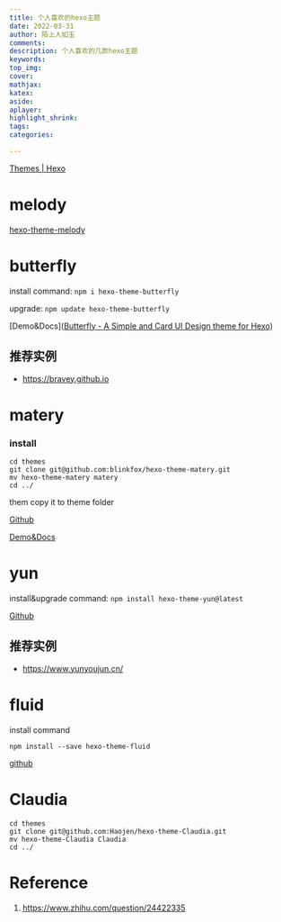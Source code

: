 ```yaml
---
title: 个人喜欢的hexo主题
date: 2022-03-31
author: 陌上人如玉
comments:
description: 个人喜欢的几款hexo主题
keywords:
top_img:
cover:
mathjax:
katex:
aside:
aplayer:
highlight_shrink:
tags: 
categories:

---
```


[Themes | Hexo](https://hexo.io/themes/)

# melody
[hexo-theme-melody](https://github.com/Molunerfinn/hexo-theme-melody)

# butterfly

install command:  `npm i hexo-theme-butterfly`

upgrade:  `npm update hexo-theme-butterfly`

[Demo&Docs]([Butterfly - A Simple and Card UI Design theme for Hexo](https://butterfly.js.org/))

## 推荐实例

* https://bravey.github.io

# matery

### install

```shell
cd themes
git clone git@github.com:blinkfox/hexo-theme-matery.git
mv hexo-theme-matery matery
cd ../
```

them copy it to theme folder

[Github](https://github.com/blinkfox/hexo-theme-matery)

[Demo&Docs](http://blinkfox.com)

# yun

install&upgrade command: `npm install hexo-theme-yun@latest`

[Github](https://github.com/YunYouJun/hexo-theme-yun)

## 推荐实例

* https://www.yunyoujun.cn/

# fluid

install command

```shell
npm install --save hexo-theme-fluid
```

[github](https://github.com/fluid-dev/hexo-theme-fluid)

# Claudia

```shell
cd themes
git clone git@github.com:Haojen/hexo-theme-Claudia.git
mv hexo-theme-Claudia Claudia
cd ../
```



# Reference

1. https://www.zhihu.com/question/24422335